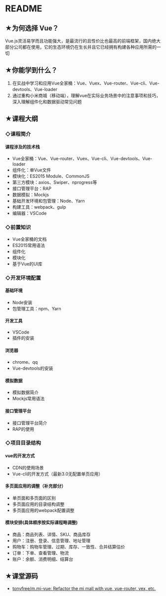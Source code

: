 # README

## ★为何选择 Vue？

Vue.js灵活易学而且功能强大，是最流行的且性价比也最高的前端框架，国内绝大部分公司都在使用，它的生态环境仍在生长并且它已经拥有构建各种应用所需的一切

## ★你能学到什么？

1. 在实战中学习和应用Vue全家桶：Vue、Vuex、Vue-router、Vue-cli、Vue-devtools、Vue-loader
2. 通过重构小米商城（移动端），理解vue在实际业务场景中的注意事项和技巧，深入理解组件化和数据驱动常见问题

## ★课程大纲

### ◇课程简介

#### 课程涉及的技术栈

* Vue全家桶：Vue、Vue-router、Vuex、Vue-cli、Vue-devtools、Vue-loader
* 组件化：单Vue文件
* 模块化：ES2015 Module、CommonJS
* 第三方模块：axios、Swiper、nprogress等
* 接口管理平台：RAP
* 数据模拟：Mockjs
* 基础开发环境和包管理：Node、Yarn
* 构建工具：webpack、gulp
* 编辑器：VSCode

### ◇前置知识

* Vue全家桶的文档
* ES2015常用语法
* 组件化
* 模块化
* 基于Vue的UI库

### ◇开发环境配置

#### 基础环境

* Node安装
* 包管理工具：npm、Yarn

#### 开发工具

* VSCode
* 插件的安装

#### 浏览器

* chrome、qq
* Vue-devtools的安装

#### 模拟数据

* 模拟数据简介
* Mockjs常用语法

#### 接口管理平台

* 接口管理平台简介
* RAP的使用

### ◇项目目录结构

#### vue的开发方式

* CDN的使用场景
* Vue-cli的开发方式（最新3.0无配置单页应用）

#### 多页面应用的调整（补充部分）

* 单页面和多页面的区别
* 多页面应用的目录结构调整
* 多页面应用的webpack配置调整

#### 模块安排(具体顺序按实际课程略调整)

* 商品：商品列表、详情、SKU、商品库存
* 用户：注册、登录、信息管理、地址管理
* 购物车：购物车管理、过期、库存、一致性、合并结算估价
* 订单：下单、查看管理、物流
* 账户：余额、消费明细、结算台

## ★课堂源码

- [tonyfree/m.mi-vue: Refactor the mi mall with vue, vue-router, vex, etc.](https://github.com/tonyfree/m.mi-vue)



